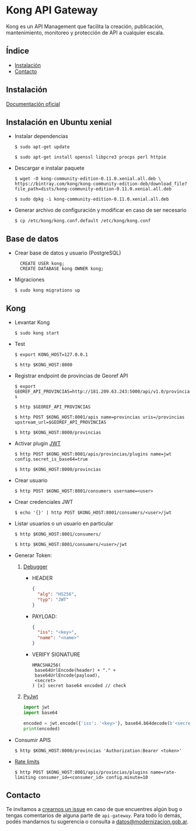 # Kong API Gateway

Kong es un API Management que facilita la creación, publicación, mantenimiento, monitoreo y protección de API a cualquier escala.

## Índice 
* [Instalación](#instalación)
* [Contacto](#contacto)

## Instalación

[Documentación oficial](https://getkong.org/install/)


## Instalación en Ubuntu xenial

- Instalar dependencias

    `$ sudo apt-get update`
    
    `$ sudo apt-get install openssl libpcre3 procps perl httpie`

- Descargar e instalar paquete 

    `$ wget -O kong-community-edition-0.11.0.xenial.all.deb \
    https://bintray.com/kong/kong-community-edition-deb/download_file?file_path=dists/kong-community-edition-0.11.0.xenial.all.deb`
    
    `$ sudo dpkg -i kong-community-edition-0.11.0.xenial.all.deb`
    
- Generar archivo de configuración y modificar en caso de ser necesario

    `$ cp /etc/kong/kong.conf.default /etc/kong/kong.conf`

## Base de datos    

- Crear base de datos y usuario (PostgreSQL)

    ```postgresplsql
      CREATE USER kong; 
      CREATE DATABASE kong OWNER kong;
    ```

- Migraciones

    `$ sudo kong migrations up`
    
## Kong

- Levantar Kong

    `$ sudo kong start` 
    
- Test
    
    `$ export KONG_HOST=127.0.0.1`
    
    `$ http $KONG_HOST:8000`
    
- Registrar endpoint de provincias de Georef API

    `$ export GEOREF_API_PROVINCIAS=http://181.209.63.243:5000/api/v1.0/provincias`
        
    `$ http $GEOREF_API_PROVINCIAS`

    `$ http POST $KONG_HOST:8001/apis name=provincias uris=/provincias upstream_url=$GEOREF_API_PROVINCIAS`
       
    `$ http $KONG_HOST:8000/provincias`
        
- Activar plugin [JWT](https://getkong.org/plugins/jwt/)

    `$ http POST $KONG_HOST:8001/apis/provincias/plugins name=jwt config.secret_is_base64=true`

    `$ http $KONG_HOST:8000/provincias`
    
- Crear usuario

    `$ http POST $KONG_HOST:8001/consumers username=<user>`
  
  
- Crear credenciales JWT

    `$ echo '{}' | http POST $KONG_HOST:8001/consumers/<user>/jwt`


- Listar usuarios o un usuario en particular

    `$ http $KONG_HOST:8001/consumers/`

    `$ http $KONG_HOST:8001/consumers/<user>/jwt`

    
- Generar Token:
 
    1. [Debugger](https://jwt.io/)

        - HEADER
        
            ```json
            {
              "alg": "HS256",
              "typ": "JWT"
            }
            ```
            
        - PAYLOAD: 
        
            ```json
            {
              "iss": "<key>",
              "name": "<name>"
            }
            ```
        
        - VERIFY SIGNATURE
        
            ```
            HMACSHA256(
             base64UrlEncode(header) + "." +
             base64UrlEncode(payload),
             <secret>
            ) [x] secret base64 encoded // check
            ```
    2. [PyJwt](https://github.com/jpadilla/pyjwt)
    
        ```python
        import jwt
        import base64
        
        encoded = jwt.encode({'iss': '<key>'}, base64.b64decode(b'<secret>'), algorithm='HS256')
        print(encoded)
        ```

- Consumir APIS

    `$ http $KONG_HOST:8000/provincias 'Authorization:Bearer <token>'`
  
- [Rate limits](https://getkong.org/plugins/rate-limiting/)

    `$ http POST $KONG_HOST:8001/apis/provincias/plugins name=rate-limiting consumer_id=<consumer_id> config.minute=10`

## Contacto
Te invitamos a [crearnos un issue](https://github.com/datosgobar/api-gateway/issues/new?title=Encontre-un-bug-en-api-gateway)
en caso de que encuentres algún bug o tengas comentarios de alguna parte de `api-gateway`. Para todo lo demás, podés mandarnos tu sugerencia o consulta a [datos@modernizacion.gob.ar](mailto:datos@modernizacion.gob.ar).
